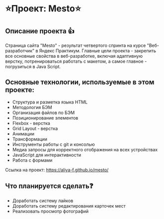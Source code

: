 # ⭐Проект: Mesto⭐

## Описание проекта 👍

Страница сайта "Mesto" - результат четвертого спринта на курсе "Веб-разработчик" в Яндекс Практикум. Главные цели проекта - закрепить все основные свойства в веб-разработке, включая адаптивную верстку, потренироваться работать с макетом, а самое главное - погрузиться в Java Script.

## Основные технологии, используемые в этом проекте:

 - Структура и разметка языка HTML
 - Методология БЭМ
 - Организация файлов по БЭМ
 - Позиционирование элементов
 - Flexbox - верстка
 - Grid Layout - верстка
 - Анимации
 - Трансформации
 - Инструменты работы с git и консолью
 - Медиа запросы для корректного отображения на всех устройствах
 - JavaScript для интерактивности
 - Работа с формами

 Ссылка на проект: https://aliya-f.github.io/mesto/

## Что планируется сделать❓

 - Доработать систему лайков
 - Доработать систему редактирования карточек мест
 - Реализовать просмотр фотографий